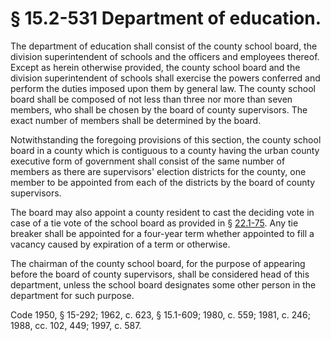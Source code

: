 # § 15.2-531 Department of education.

<p>The department of education shall consist of the county school board, the division superintendent of schools and the officers and employees thereof. Except as herein otherwise provided, the county school board and the division superintendent of schools shall exercise the powers conferred and perform the duties imposed upon them by general law. The county school board shall be composed of not less than three nor more than seven members, who shall be chosen by the board of county supervisors. The exact number of members shall be determined by the board.</p><p>Notwithstanding the foregoing provisions of this section, the county school board in a county which is contiguous to a county having the urban county executive form of government shall consist of the same number of members as there are supervisors' election districts for the county, one member to be appointed from each of the districts by the board of county supervisors.</p><p>The board may also appoint a county resident to cast the deciding vote in case of a tie vote of the school board as provided in § <a href='http://law.lis.virginia.gov/vacode/22.1-75/'>22.1-75</a>. Any tie breaker shall be appointed for a four-year term whether appointed to fill a vacancy caused by expiration of a term or otherwise.</p><p>The chairman of the county school board, for the purpose of appearing before the board of county supervisors, shall be considered head of this department, unless the school board designates some other person in the department for such purpose.</p><p>Code 1950, § 15-292; 1962, c. 623, § 15.1-609; 1980, c. 559; 1981, c. 246; 1988, cc. 102, 449; 1997, c. 587.</p>